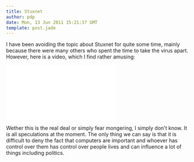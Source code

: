 ```yaml
---
title: Stuxnet
author: pdp
date: Mon, 13 Jun 2011 15:21:37 GMT
template: post.jade
---
```


I have been avoiding the topic about Stuxnet for quite some time, mainly because there were many others who spent the time to take the virus apart. However, here is a video, which I find rather amusing:

<iframe class="video" src="//www.youtube.com/embed/7g0pi4J8auQ" frameborder="0" allowfullscreen></iframe>

Wether this is the real deal or simply fear mongering, I simply don't know. It is all speculations at the moment. The only thing we can say is that it is difficult to deny the fact that computers are important and whoever has control over them has control over people lives and can influence a lot of things including politics.
